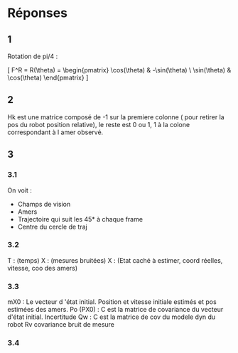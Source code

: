 # Réponses

## 1
Rotation de pi/4 :

\[
F^R = R(\theta) = \begin{pmatrix}
\cos(\theta) & -\sin(\theta) \\
\sin(\theta) & \cos(\theta)
\end{pmatrix}
\]

## 2


Hk est une matrice composé de -1 sur la premiere colonne ( pour retirer la pos du robot position relative), le reste est 0 ou 1, 1 à la colone correspondant à l amer observé.

## 3

### 3.1
On voit : 
- Champs de vision
- Amers
- Trajectoire qui suit les 45* à chaque frame
- Centre du cercle de traj

### 3.2 

T : (temps)
X : (mesures bruitées)
X : (Etat caché à estimer, coord réelles, vitesse, coo des amers)

### 3.3

mX0 :  Le vecteur d 'état initial. Position et vitesse initiale estimés et pos estimées des amers.
Po (PX0) : C est la matrice de covariance du vecteur d'état initial. Incertitude
Qw : C est la matrice de cov du modele dyn du robot
Rv covariance bruit de mesure

### 3.4